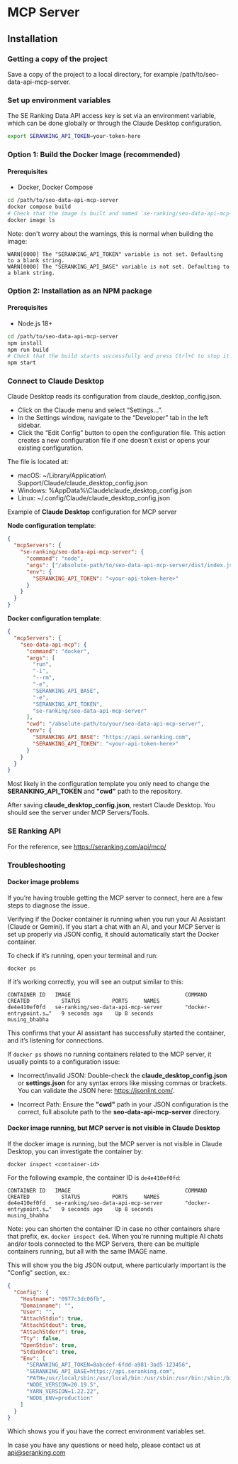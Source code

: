 # MCP Server


## Installation

### Getting a copy of the project

Save a copy of the project to a local directory, for example /path/to/seo-data-api-mcp-server.

### Set up environment variables

The SE Ranking Data API access key is set via an environment variable, which can be done globally or through the Claude Desktop configuration.

```bash
export SERANKING_API_TOKEN=your-token-here
```

### Option 1: Build the Docker Image (recommended)

#### Prerequisites

- Docker, Docker Compose

```bash
cd /path/to/seo-data-api-mcp-server
docker compose build
# Check that the image is built and named `se-ranking/seo-data-api-mcp-server`:
docker image ls
```
Note: don't worry about the warnings, this is normal when building the image:
```
WARN[0000] The "SERANKING_API_TOKEN" variable is not set. Defaulting to a blank string. 
WARN[0000] The "SERANKING_API_BASE" variable is not set. Defaulting to a blank string.
```

### Option 2: Installation as an NPM package

#### Prerequisites

- Node.js 18+

```bash
cd /path/to/seo-data-api-mcp-server
npm install
npm run build
# Check that the build starts successfully and press Ctrl+C to stop it.
npm start
```

### Connect to Claude Desktop

Claude Desktop reads its configuration from claude_desktop_config.json.

- Click on the Claude menu and select “Settings…”.
- In the Settings window, navigate to the “Developer” tab in the left sidebar.
- Click the “Edit Config” button to open the configuration file. This action creates a new configuration file if one doesn’t exist or opens your existing configuration.

The file is located at:
- macOS: ~/Library/Application\ Support/Claude/claude_desktop_config.json
- Windows: %AppData%\Claude\claude_desktop_config.json
- Linux: ~/.config/Claude/claude_desktop_config.json

Example of <b>Claude Desktop</b> configuration for MCP server

<b>Node configuration template</b>:
```json
{
  "mcpServers": {
    "se-ranking/seo-data-api-mcp-server": {
      "command": "node",
      "args": ["/absolute-path/to/seo-data-api-mcp-server/dist/index.js"],
      "env": {
        "SERANKING_API_TOKEN": "<your-api-token-here>"
      }
    }
  }
}
```

<b>Docker configuration template</b>:

```json
{
  "mcpServers": {
    "seo-data-api-mcp": {
      "command": "docker",
      "args": [
        "run",
        "-i",
        "--rm",
        "-e",
        "SERANKING_API_BASE",
        "-e",
        "SERANKING_API_TOKEN",
        "se-ranking/seo-data-api-mcp-server"
      ],
      "cwd": "/absolute-path/to/your/seo-data-api-mcp-server",
      "env": {
        "SERANKING_API_BASE": "https://api.seranking.com",
        "SERANKING_API_TOKEN": "<your-api-token-here>"
      }
    }
  }
}
```
Most likely in the configuration template you only need to change the <b>SERANKING_API_TOKEN</b> and <b>"cwd"</b> path to the repository.

After saving <b>claude_desktop_config.json</b>, restart Claude Desktop. You should see the server under MCP Servers/Tools.

### SE Ranking API
For the reference, see https://seranking.com/api/mcp/

### Troubleshooting

#### Docker image problems
If you’re having trouble getting the MCP server to connect, here are a few steps to diagnose the issue.

Verifying if the Docker container is running when you run your AI Assistant (Claude or Gemini). If you start a chat with an AI, and your MCP Server is set up properly via JSON config, it should automatically start the Docker container.

To check if it’s running, open your terminal and run:

```shell
docker ps
```

If it’s working correctly, you will see an output similar to this:

```shell 
CONTAINER ID   IMAGE                                    COMMAND                  CREATED          STATUS          PORTS     NAMES
de4e410ef0fd   se-ranking/seo-data-api-mcp-server       "docker-entrypoint.s…"   9 seconds ago    Up 8 seconds              musing_bhabha
```
This confirms that your AI assistant has successfully started the container, and it’s listening for connections.

If `docker ps` shows no running containers related to the MCP server, it usually points to a configuration issue:

- Incorrect/invalid JSON: Double-check the <b>claude_desktop_config.json</b> or <b>settings.json</b> for any syntax errors like missing commas or brackets. You can validate the JSON here: https://jsonlint.com/.

- Incorrect Path: Ensure the <b>"cwd"</b> path in your JSON configuration is the correct, full absolute path to the <b>seo-data-api-mcp-server</b> directory.

#### Docker image running, but MCP server is not visible in Claude Desktop

If the docker image is running, but the MCP server is not visible in Claude Desktop, you can investigate the container by:
```
docker inspect <container-id>
```
For the following example, the container ID is `de4e410ef0fd`:
```shell 
CONTAINER ID   IMAGE                                    COMMAND                  CREATED          STATUS          PORTS     NAMES
de4e410ef0fd   se-ranking/seo-data-api-mcp-server       "docker-entrypoint.s…"   9 seconds ago    Up 8 seconds              musing_bhabha
```

Note: you can shorten the container ID in case no other containers share that prefix, ex. `docker inspect de4`. When you're running multiple AI chats and/or tools connected to the MCP Servers, there can be multiple containers running, but all with the same IMAGE name.

This will show you the big JSON output, where particularly important is the "Config" section, ex.:
```json
{
  "Config": {
    "Hostname": "0977c3dc06fb",
    "Domainname": "",
    "User": "",
    "AttachStdin": true,
    "AttachStdout": true,
    "AttachStderr": true,
    "Tty": false,
    "OpenStdin": true,
    "StdinOnce": true,
    "Env": [
      "SERANKING_API_TOKEN=8abcdef-6fdd-a981-3ad5-123456",
      "SERANKING_API_BASE=https://api.seranking.com",
      "PATH=/usr/local/sbin:/usr/local/bin:/usr/sbin:/usr/bin:/sbin:/bin",
      "NODE_VERSION=20.19.5",
      "YARN_VERSION=1.22.22",
      "NODE_ENV=production"
    ]
  }
}
```
Which shows you if you have the correct environment variables set.

In case you have any questions or need help, please contact us at [api@seranking.com](mailto:api@seranking.com)
